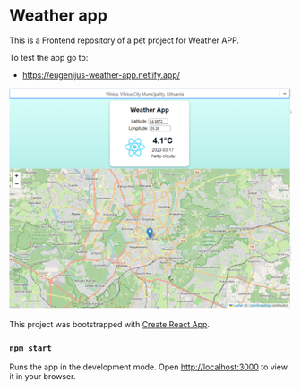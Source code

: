 # Weather app

This is a Frontend repository of a pet project for Weather APP.

To test the app go to:

- https://eugenijus-weather-app.netlify.app/

![](assets/Weather-App-2023-03-17.png)

This project was bootstrapped with [Create React App](https://github.com/facebook/create-react-app).

### `npm start`

Runs the app in the development mode.
Open [http://localhost:3000](http://localhost:3000) to view it in your browser.
